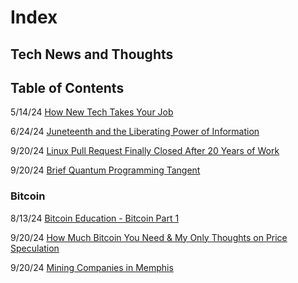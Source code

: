 # Index

## Tech News and Thoughts

## Table of Contents

5/14/24 [How New Tech Takes Your Job](./FORTRAN.md)

6/24/24 [Juneteenth and the Liberating Power of Information](./Juneteenth24.md)

9/20/24 [Linux Pull Request Finally Closed After 20 Years of Work](./20YearPR.md)

9/20/24 [Brief Quantum Programming Tangent](./QuantumComputing.md)

### Bitcoin

8/13/24 [Bitcoin Education - Bitcoin Part 1](./BitcoinEducation.md)

9/20/24 [How Much Bitcoin You Need & My Only Thoughts on Price Speculation](./Bitcoin/HowMuch.md)

9/20/24 [Mining Companies in Memphis](./Bitcoin/)

<!-- 
[CSU - Computer Science Universe](./CSU.md)
How the world can benefit from a more integrated and base understanding of logic/computational thinking
 Building a Computer Science Universe-ity @ CodeCrew -- Render, BITCON, BTC?
    Teaching CS
        What is CS
        Relating CS to IRL
        How to Study CS
        Applied CS - Software Engineering
    Curriculum Development
        Communication
        Resources
        Culture
    Open Source
        Dev Tools
        C-Suite Apps
        Bitcoin
    Growing a Business/Team
        Leadership & Collaboration
        Forward Thinking

[Bitcoin](./Bitcoin.md) 
 Bitcoin = Computer Science + Economics + Philosophy
  NOT about profit in USD. 
  New Economic System to engage in
  Pitfalls of Fiat / USD Banking System
  Fixes available in BTC
  How to Engage
  Study Bitcoin

[Bitcoin For Memphis](./BitcoinMemphis.md)
![alt text](image.png)
Bitcoin in the Memphis Treasury
Public Wallet for Donations
High performing asset since 2009
Public Plan for funds - programs, roads, schools, future improvements, reno projects, future minded
    - blueprint for public departments to be transparent, self-sufficient, forward thinking
Savings Plan
Yearly/4-yearly profit taking plans
Renewable energy sources going towards mining
profit sharing with community - council? public vote? directed funding

Accept Global Donations - Better Plan and Little Marketing => More Funding

-->
[]()